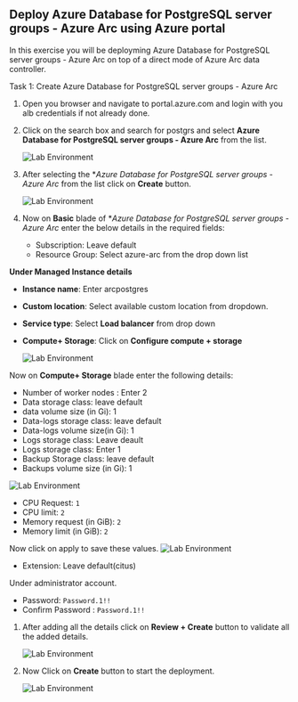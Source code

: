 ## Deploy Azure Database for PostgreSQL server groups - Azure Arc using Azure portal
In this exercise you will be deployming Azure Database for PostgreSQL server groups - Azure Arc on top of a direct mode of Azure Arc data controller.


Task 1: Create Azure Database for PostgreSQL server groups - Azure Arc

1. Open you browser and navigate to portal.azure.com and login with you alb credentials if not already done.

1. Click on the search box and search for postgrs and select **Azure Database for PostgreSQL server groups - Azure Arc** from the list.

   ![](.././media/36.png "Lab Environment")
   
1. After selecting the **Azure Database for PostgreSQL server groups - Azure Arc* from the list click on **Create** button.

    ![](.././media/36.png "Lab Environment")
    
1. Now on **Basic** blade of **Azure Database for PostgreSQL server groups - Azure Arc* enter the below details in the required fields:

   * Subscription: Leave default
   * Resource Group: Select azure-arc from the drop down list

**Under Managed Instance details**
   
   * **Instance name**: Enter arcpostgres
  
   * **Custom location**: Select available custom location from dropdown.
   
   * **Service type**: Select **Load balancer** from drop down
    
   * **Compute+ Storage**: Click on **Configure compute + storage**
      
      ![](.././media/37.png "Lab Environment")
      
      
   Now on **Compute+ Storage** blade enter the following details:
   
   * Number of worker nodes : Enter 2
   * Data storage class: leave default
   * data volume size (in Gi): 1
   * Data-logs storage class: leave default
   * Data-logs volume size(in Gi): 1
   * Logs storage class: Leave deault
   * Logs storage class: Enter 1
   * Backup Storage class: leave default
   * Backups volume size (in Gi): 1

   ![](.././media/38.png "Lab Environment")
   * CPU Request: ```1```
   * CPU limit: ```2```
   * Memory request (in GiB): ```2```
   * Memory limit (in GiB): ```2```

  Now click on apply to save these values.
   ![](.././media/39.png "Lab Environment")
   
  * Extension: Leave default(citus)
  
  Under administrator account.
  * Password: ```Password.1!!```
  * Confirm Password : ```Password.1!!```

1. After adding all the details click on **Review + Create** button to validate all the added details.
 
   ![](.././media/40.png "Lab Environment")

1. Now Click on **Create** button to start the deployment.  
 
   ![](.././media/41.png "Lab Environment")
